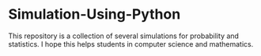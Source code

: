 # Simulation-Using-Python
This repository is a collection of several simulations for probability and statistics. I hope this helps students in computer science and mathematics.
